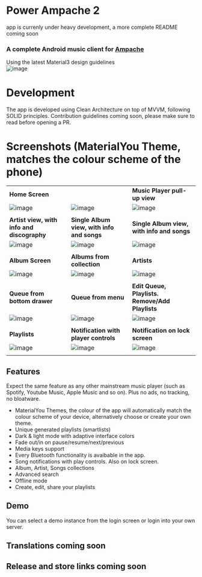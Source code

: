 # Power Ampache 2
app is currenly under heavy development, a more complete README coming soon
### A complete Android music client for [Ampache](https://ampache.org/) 
Using the latest Material3 design guidelines <br>
![image](https://github.com/icefields/Power-Ampache-2/assets/149625124/02e34f44-5145-4041-b57f-683843b4feec)

# Development
The app is developed using Clean Architecture on top of MVVM, following SOLID principles. 
Contribution guidelines coming soon, please make sure to read before opening a PR.

# Screenshots (MaterialYou Theme, matches the colour scheme of the phone)
| |  | |
| ----------- | ----------- | ----------- |
| **Home Screen** |  | **Music Player pull-up view** |
| ![image](https://github.com/icefields/Power-Ampache-2/assets/149625124/1eaad85f-b2ce-4b56-abfc-6a6aa295fc38) | ![image](https://github.com/icefields/Power-Ampache-2/assets/149625124/125a3a0d-7b63-4e66-a22b-c3f266b42059) | ![image](https://github.com/icefields/Power-Ampache-2/assets/149625124/794b4c38-47df-45ec-97c7-415c88bf12e3)
| | | |
| **Artist view, with info and discography** | **Single Album view, with info and songs** | **Single Album view, with info and songs** |
| ![image](https://github.com/icefields/Power-Ampache-2/assets/149625124/de081122-23db-4ef7-810f-95fe925dcc29") | ![image](https://github.com/icefields/Power-Ampache-2/assets/149625124/b435281f-8f59-4b6a-927f-9e4a43999123) | ![image](https://github.com/icefields/Power-Ampache-2/assets/149625124/bdd61944-930f-4509-943f-d60928f1d8b5) |
| | | |
| **Album Screen** | **Albums from collection** | **Artists** |
| ![image](https://github.com/icefields/Power-Ampache-2/assets/149625124/0a868e71-2f32-4d00-8cf4-6930492ceb74) | ![image](https://github.com/icefields/Power-Ampache-2/assets/149625124/59171ce6-b307-44c0-9e53-df8528eb66da) | ![image](https://github.com/icefields/Power-Ampache-2/assets/149625124/5daa7e07-8ab7-47cd-a653-30f12ab17733) |
| | | |
| **Queue from bottom drawer** | **Queue from menu** |**Edit Queue, Playlists. Remove/Add Playlists** |
| ![image](https://github.com/icefields/Power-Ampache-2/assets/149625124/39de82b3-e09f-4e42-aa71-484944107103) | ![image](https://github.com/icefields/Power-Ampache-2/assets/149625124/a7a5cdbc-cdb1-428c-bcaa-4758f6efee8a) | ![image](https://github.com/icefields/Power-Ampache-2/assets/149625124/a33fbe04-375e-419a-a9b7-10587dc897eb) |
| | | |
| **Playlists**| **Notification with player controls** | **Notification on lock screen**|
| ![image](https://github.com/icefields/Power-Ampache-2/assets/149625124/0e98469b-f6eb-4e85-82f0-14819d23368d) | ![image](https://github.com/icefields/Power-Ampache-2/assets/149625124/cf66b7f9-634d-4245-b187-6b0f08171829) | ![image](https://github.com/icefields/Power-Ampache-2/assets/149625124/4527632c-e1ec-4147-964c-43317e984e26) |
| | | |

## Features
Expect the same feature as any other mainstream music player (such as Spotify, Youtube Music, Apple Music and so on). Plus no ads, no tracking, no bloatware.
- MaterialYou Themes, the colour of the app will automatically match the colour scheme of your device, alternatively choose or create your own theme.
- Unique generated playlists (smartlists)
- Dark & light mode with adaptive interface colors
- Fade out/in on pause/resume/next/previous
- Media keys support
- Every Bluetooth functionality is avaibable in the app.
- Song notifications with play controls. Also on lock screen.
- Album, Artist, Songs collections
- Advanced search
- Offline mode
- Create, edit, share your playlists

## Demo
You can select a demo instance from the login screen or login into your own server.

## Translations coming soon

## Release and store links coming soon
